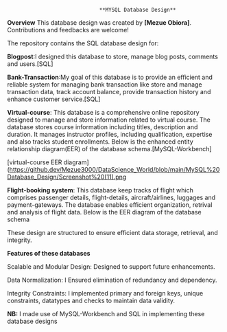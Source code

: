                                   **MYSQL Database Design**
**Overview**
This database design was created by **[Mezue Obiora]**. Contributions and feedbacks are welcome!

The repository contains the SQL database design for:

**Blogpost**:I designed this database to store, manage blog posts, comments and users.[SQL]

**Bank-Transaction**:My goal of this database is to provide an efficient and reliable system for managing bank transaction like store and manage transaction data, track account balance, provide transaction history and enhance customer service.[SQL]

**Virtual-course**: This database is a comprehensive online repository designed to manage and store information related to virtual course. The database stores course information including titles, description and duration. It manages instructor profiles, including qualification, expertise and also tracks student enrollments. Below is the enhanced entity relationship diagram(EER) of the database schema.[MySQL-Workbench] 

[virtual-course EER diagram](https://github.dev/Mezue3000/DataScience_World/blob/main/MySQL%20Database_Design/Screenshot%20(11).png

**Flight-booking system**: This database keep tracks of flight which comprises passenger details, flight-details, aircraft/airlines, luggages and payment-gateways. The database enables efficient organization, retrival and analysis of flight data. Below is the EER diagram of the database schema

These design are structured to ensure efficient data storage, retrieval, and integrity.

**Features of these databases**
                    
Scalable and Modular Design: Designed to support future enhancements.

Data Normalization: I Ensured elimination of redundancy and dependency.

Integrity Constraints: I implemented primary and foreign keys, unique constraints, datatypes and checks to maintain data validity.

**NB:** I made use of MySQL-Workbench and SQL in implementing these database designs
